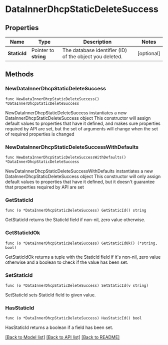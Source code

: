 # DataInnerDhcpStaticDeleteSuccess

## Properties

Name | Type | Description | Notes
------------ | ------------- | ------------- | -------------
**StaticId** | Pointer to **string** | The database identifier (ID) of the object you deleted. | [optional] 

## Methods

### NewDataInnerDhcpStaticDeleteSuccess

`func NewDataInnerDhcpStaticDeleteSuccess() *DataInnerDhcpStaticDeleteSuccess`

NewDataInnerDhcpStaticDeleteSuccess instantiates a new DataInnerDhcpStaticDeleteSuccess object
This constructor will assign default values to properties that have it defined,
and makes sure properties required by API are set, but the set of arguments
will change when the set of required properties is changed

### NewDataInnerDhcpStaticDeleteSuccessWithDefaults

`func NewDataInnerDhcpStaticDeleteSuccessWithDefaults() *DataInnerDhcpStaticDeleteSuccess`

NewDataInnerDhcpStaticDeleteSuccessWithDefaults instantiates a new DataInnerDhcpStaticDeleteSuccess object
This constructor will only assign default values to properties that have it defined,
but it doesn't guarantee that properties required by API are set

### GetStaticId

`func (o *DataInnerDhcpStaticDeleteSuccess) GetStaticId() string`

GetStaticId returns the StaticId field if non-nil, zero value otherwise.

### GetStaticIdOk

`func (o *DataInnerDhcpStaticDeleteSuccess) GetStaticIdOk() (*string, bool)`

GetStaticIdOk returns a tuple with the StaticId field if it's non-nil, zero value otherwise
and a boolean to check if the value has been set.

### SetStaticId

`func (o *DataInnerDhcpStaticDeleteSuccess) SetStaticId(v string)`

SetStaticId sets StaticId field to given value.

### HasStaticId

`func (o *DataInnerDhcpStaticDeleteSuccess) HasStaticId() bool`

HasStaticId returns a boolean if a field has been set.


[[Back to Model list]](../README.md#documentation-for-models) [[Back to API list]](../README.md#documentation-for-api-endpoints) [[Back to README]](../README.md)


